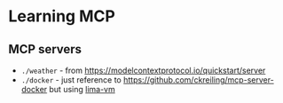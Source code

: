 # Learning MCP

## MCP servers

* `./weather` - from https://modelcontextprotocol.io/quickstart/server
* `./docker` - just reference to https://github.com/ckreiling/mcp-server-docker but using [lima-vm](https://github.com/lima-vm/lima)
